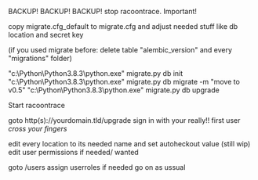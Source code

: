 BACKUP! BACKUP! BACKUP!
stop racoontrace. Important!

copy migrate.cfg_default to migrate.cfg and adjust needed stuff like db location and secret key

(if you used migrate before: delete table "alembic_version" and every "migrations" folder)

"c:\Python\Python3.8.3\python.exe" migrate.py db init
"c:\Python\Python3.8.3\python.exe" migrate.py db migrate -m "move to v0.5"
"c:\Python\Python3.8.3\python.exe" migrate.py db upgrade

Start racoontrace

goto http(s)://yourdomain.tld/upgrade
sign in with your really!! first user
*cross your fingers*

edit every location to its needed name and set autoheckout value (still wip)
edit user permissions if needed/ wanted

goto /users
assign userroles if needed
go on as ussual
